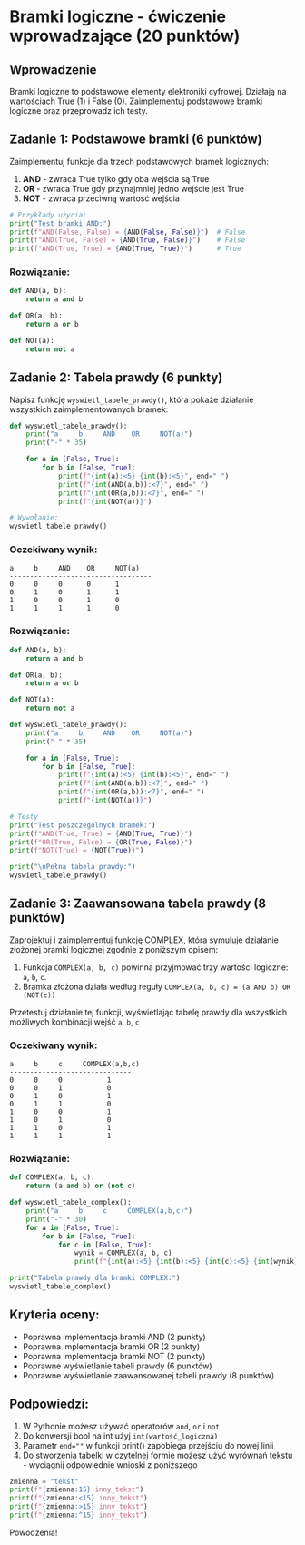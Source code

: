 # Bramki logiczne - ćwiczenie wprowadzające (20 punktów)

## Wprowadzenie
Bramki logiczne to podstawowe elementy elektroniki cyfrowej. Działają na wartościach True (1) i False (0).
Zaimplementuj podstawowe bramki logiczne oraz przeprowadz ich testy.

## Zadanie 1: Podstawowe bramki (6 punktów)
Zaimplementuj funkcje dla trzech podstawowych bramek logicznych:
1. **AND** - zwraca True tylko gdy oba wejścia są True
2. **OR** - zwraca True gdy przynajmniej jedno wejście jest True
3. **NOT** - zwraca przeciwną wartość wejścia

```python
# Przykłady użycia:
print("Test bramki AND:")
print(f"AND(False, False) = {AND(False, False)}")  # False
print(f"AND(True, False) = {AND(True, False)}")    # False
print(f"AND(True, True) = {AND(True, True)}")      # True
```

### Rozwiązanie:
```python
def AND(a, b):
    return a and b

def OR(a, b):
    return a or b

def NOT(a):
    return not a
 ```

## Zadanie 2: Tabela prawdy (6 punkty)
Napisz funkcję `wyswietl_tabele_prawdy()`, która pokaże działanie wszystkich zaimplementowanych bramek:

```python
def wyswietl_tabele_prawdy():
    print("a     b     AND    OR     NOT(a)")
    print("-" * 35)

    for a in [False, True]:
        for b in [False, True]:
            print(f"{int(a):<5} {int(b):<5}", end=" ")
            print(f"{int(AND(a,b)):<7}", end=" ")
            print(f"{int(OR(a,b)):<7}", end=" ")
            print(f"{int(NOT(a))}")

# Wywołanie:
wyswietl_tabele_prawdy()
```

### Oczekiwany wynik:
```
a     b     AND    OR     NOT(a)
-----------------------------------
0     0     0      0      1
0     1     0      1      1
1     0     0      1      0
1     1     1      1      0
```

### Rozwiązanie:

```python
def AND(a, b):
    return a and b

def OR(a, b):
    return a or b

def NOT(a):
    return not a

def wyswietl_tabele_prawdy():
    print("a     b     AND    OR     NOT(a)")
    print("-" * 35)

    for a in [False, True]:
        for b in [False, True]:
            print(f"{int(a):<5} {int(b):<5}", end=" ")
            print(f"{int(AND(a,b)):<7}", end=" ")
            print(f"{int(OR(a,b)):<7}", end=" ")
            print(f"{int(NOT(a))}")

# Testy
print("Test poszczególnych bramek:")
print(f"AND(True, True) = {AND(True, True)}")
print(f"OR(True, False) = {OR(True, False)}")
print(f"NOT(True) = {NOT(True)}")

print("\nPełna tabela prawdy:")
wyswietl_tabele_prawdy()
```

## Zadanie 3: Zaawansowana tabela prawdy (8 punktów)

Zaprojektuj i zaimplementuj funkcję COMPLEX, która symuluje działanie złożonej bramki logicznej zgodnie z poniższym opisem:

1. Funkcja `COMPLEX(a, b, c)` powinna przyjmować trzy wartości logiczne: `a`, `b`, `c`.
2. Bramka złożona działa według reguły `COMPLEX(a, b, c) = (a AND b) OR (NOT(c))`

Przetestuj działanie tej funkcji, wyświetlając tabelę prawdy dla wszystkich możliwych kombinacji wejść `a`, `b`, `c`

### Oczekiwany wynik:
```
a     b     c     COMPLEX(a,b,c)
------------------------------
0     0     0           1
0     0     1           0
0     1     0           1
0     1     1           0
1     0     0           1
1     0     1           0
1     1     0           1
1     1     1           1
```

### Rozwiązanie:

```python
def COMPLEX(a, b, c):
    return (a and b) or (not c)

def wyswietl_tabele_complex():
    print("a     b     c     COMPLEX(a,b,c)")
    print("-" * 30)
    for a in [False, True]:
        for b in [False, True]:
            for c in [False, True]:
                wynik = COMPLEX(a, b, c)
                print(f"{int(a):<5} {int(b):<5} {int(c):<5} {int(wynik):<5}")

print("Tabela prawdy dla bramki COMPLEX:")
wyswietl_tabele_complex()
```


## Kryteria oceny:
- Poprawna implementacja bramki AND (2 punkty)
- Poprawna implementacja bramki OR (2 punkty)
- Poprawna implementacja bramki NOT (2 punkty)
- Poprawne wyświetlanie tabeli prawdy (6 punktów)
- Poprawne wyświetlanie zaawansowanej tabeli prawdy (8 punktów)


## Podpowiedzi:
1. W Pythonie możesz używać operatorów `and`, `or` i `not`
2. Do konwersji bool na int użyj `int(wartość_logiczna)`
3. Parametr `end=""` w funkcji print() zapobiega przejściu do nowej linii
4. Do stworzenia tabelki w czytelnej formie możesz użyć wyrównań tekstu - wyciągnij odpowiednie wnioski z poniższego
```python
zmienna = "tekst"
print(f"{zmienna:15} inny_tekst")
print(f"{zmienna:<15} inny_tekst")
print(f"{zmienna:>15} inny_tekst")
print(f"{zmienna:^15} inny_tekst")
```

Powodzenia!
